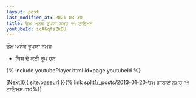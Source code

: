 ```yaml
---
layout: post
last_modified_at: 2021-03-30
title: ਓਮ ਅਨੰਥ ਰੂਪਯਾ ਨਮਹ ੧੧ ਟਾਇਮਸ
youtubeId: icAGqfsZkDU
---
```

 
 
 ਓਮ ਅਨੰਥ ਰੂਪਯਾ ਨਮਹ  
 
 -  ਜਿਸ ਦੇ ਕਈ ਰੂਪ ਹਨ 
 
  
 
  
 
 
 
 
 
 


{% include youtubePlayer.html id=page.youtubeId %}
 
[Next]({{ site.baseurl }}{% link  split1/_posts/2013-01-20-ਓਮ ਗਾਠਾਏ ਨਮਹ ੧੧ ਟਾਇਮਸ.md%})
 

